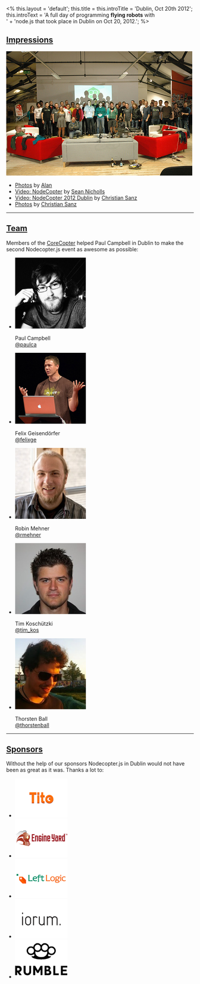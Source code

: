 <%
this.layout = 'default';
this.title = this.introTitle = 'Dublin, Oct 20th 2012';
this.introText =
  'A full day of programming <strong>flying robots</strong> with<br>' +
  'node.js that took place in Dublin on Oct 20, 2012.';
%>

<h2 id="impressions"><a href="#impressions">Impressions</a></h2>
<img src="/img/dublin-family.jpg">
<ul>
  <li><a href="http://www.flickr.com/photos/31120333@N04/sets/72157631818235565/">Photos</a> by <a href="http://www.twitter.com/a_l_a_n">Alan</a>
  <li><a href="http://vimeo.com/51826336">Video: NodeCopter</a> by <a href="http://www.twitter.com/sean_nicholls">Sean Nicholls</a>
  <li><a href="http://www.youtube.com/watch?v=RIO1LS-0E3g">Video: NodeCopter 2012 Dublin</a> by <a href="http://www.twitter.com/csanz">Christian Sanz</a>
  <li><a href="https://www.facebook.com/media/set/?set=a.10151071432512411.423699.626637410&type=1">Photos</a> by <a href="http://www.twitter.com/csanz">Christian Sanz</a>
</ul>

<hr>
<h2 id="team"><a href="team">Team</a></h2>
<p>
  Members of the <a href="/core">CoreCopter</a> helped Paul Campbell in Dublin
  to make the second Nodecopter.js event as awesome as possible:
</p>
<ul class="team">
  <li>
    <img src="/img/team/paul_campbell.jpg">
    <p>
      Paul Campbell<br>
      <a href="https://twitter.com/paulca">@paulca</a>
    </p>
  </li>
  <li>
    <img src="/img/team/felix_geisendoerfer.jpg">
    <p>
      Felix Geisendörfer<br>
      <a href="https://twitter.com/felixge">@felixge</a>
    </p>
  </li>
  <li>
    <img src="/img/team/robin_mehner.jpg">
    <p>
      Robin Mehner<br>
      <a href="https://twitter.com/rmehner">@rmehner</a>
    </p>
  </li>
  <li>
    <img src="/img/team/tim_koschuetzki.jpg">
    <p>
      Tim Koschützki<br>
      <a href="https://twitter.com/tim_kos">@tim_kos</a>
    </p>
  </li>
  <li>
    <img src="/img/team/thorsten_ball.jpg">
    <p>
      Thorsten Ball<br>
      <a href="https://twitter.com/thorstenball">@thorstenball</a>
    </p>
  </li>
</ul>

<hr>
<h2 id="sponsors"><a href="sponsors">Sponsors</a></h2>
<p>
  Without the help of our sponsors Nodecopter.js in Dublin would not have been
as great as it was. Thanks a lot to:
</p>

<ul class="sponsors">
  <li>
    <a href="https://tito.io/">
      <img src="/img/sponsors/tito.png">
    </a>
  </li>
  <li>
    <a href="http://engineyard.com/">
      <img src="/img/sponsors/engineyard.png">
    </a>
  </li>
  <li>
    <a href="http://leftlogic.com/">
      <img src="/img/sponsors/leftlogic.png">
    </a>
  </li>
  <li>
    <a href="http://iorum.ie/">
      <img src="/img/sponsors/iorum.png">
    </a>
  </li>
  <li>
    <a href="http://rumblelabs.com/">
      <img src="/img/sponsors/rumblelabs.png">
    </a>
  </li>
</ul>
